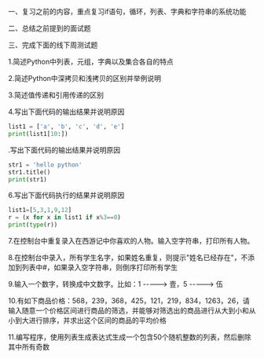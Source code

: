 一、复习之前的内容，重点复习if语句，循环，列表、字典和字符串的系统功能

二、总结之前提到的面试题

三、完成下面的线下周测试题

1.简述Python中列表，元组，字典以及集合各自的特点

2.简述Python中深拷贝和浅拷贝的区别并举例说明

3.简述值传递和引用传递的区别

4.写出下面代码的输出结果并说明原因

```python
list1 = ['a', 'b', 'c', 'd', 'e']
print(list1[10:])   
```

.写出下面代码的输出结果并说明原因

```python
str1 = 'hello python'
str1.title()
print(str1)       
```

6.写出下面代码执行的结果并说明原因

```Python
list1=[5,3,1,9,12] 
r = (x for x in list1 if x%3==0) 
print(type(r))  
```

7.在控制台中重复录入在西游记中你喜欢的人物。输入空字符串，打印所有人物。

8.在控制台中录入，所有学生名字，如果姓名重复，则提示"姓名已经存在"，不添加到列表中#，如果录入空字符串，则倒序打印所有学生

9.输入一个数字，转换成中文数字。比如：1 -----> 壹，5 -----> 伍

10.有如下商品价格：568，239，368，425，121，219，834，1263，26，请输入随意一个价格区间进行商品的筛选，并能够对筛选出的商品进行从大到小和从小到大进行排序，并求出这个区间的商品的平均价格

11.编写程序，使用列表生成表达式生成一个包含50个随机整数的列表，然后删除其中所有奇数

